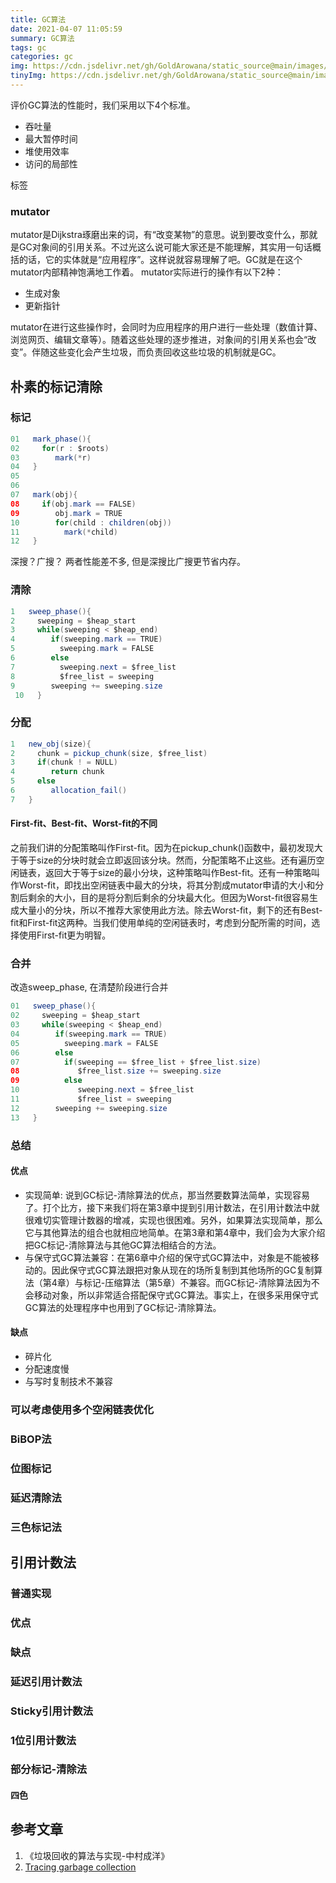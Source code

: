```yaml
---
title: GC算法
date: 2021-04-07 11:05:59
summary: GC算法
tags: gc
categories: gc
img: https://cdn.jsdelivr.net/gh/GoldArowana/static_source@main/images/cover/co148-m.jpg
tinyImg: https://cdn.jsdelivr.net/gh/GoldArowana/static_source@main/images/tiny/cover/co148.jpg
---
```


评价GC算法的性能时，我们采用以下4个标准。
- 吞吐量
- 最大暂停时间
- 堆使用效率
- 访问的局部性


<p class="note note-primary">标签</p>


### mutator
mutator是Dijkstra琢磨出来的词，有“改变某物”的意思。说到要改变什么，那就是GC对象间的引用关系。不过光这么说可能大家还是不能理解，其实用一句话概括的话，它的实体就是“应用程序”。这样说就容易理解了吧。GC就是在这个mutator内部精神饱满地工作着。
mutator实际进行的操作有以下2种：
- 生成对象
- 更新指针

mutator在进行这些操作时，会同时为应用程序的用户进行一些处理（数值计算、浏览网页、编辑文章等）。随着这些处理的逐步推进，对象间的引用关系也会“改变”。伴随这些变化会产生垃圾，而负责回收这些垃圾的机制就是GC。



## 朴素的标记清除
### 标记
```java
01   mark_phase(){
02     for(r : $roots)
03        mark(*r)
04   }
05
06
07   mark(obj){
08     if(obj.mark == FALSE)
09        obj.mark = TRUE
10        for(child : children(obj))
11          mark(*child)
12   }
```

深搜？广搜？
两者性能差不多, 但是深搜比广搜更节省内存。

### 清除
```java
1   sweep_phase(){
2     sweeping = $heap_start
3     while(sweeping < $heap_end)
4        if(sweeping.mark == TRUE)
5          sweeping.mark = FALSE
6        else
7          sweeping.next = $free_list
8          $free_list = sweeping
9        sweeping += sweeping.size
 10   }
```
### 分配
```java
1   new_obj(size){
2     chunk = pickup_chunk(size, $free_list)
3     if(chunk ! = NULL)
4        return chunk
5     else
6        allocation_fail()
7   }
```
#### First-fit、Best-fit、Worst-fit的不同
之前我们讲的分配策略叫作First-fit。因为在pickup_chunk()函数中，最初发现大于等于size的分块时就会立即返回该分块。然而，分配策略不止这些。还有遍历空闲链表，返回大于等于size的最小分块，这种策略叫作Best-fit。还有一种策略叫作Worst-fit，即找出空闲链表中最大的分块，将其分割成mutator申请的大小和分割后剩余的大小，目的是将分割后剩余的分块最大化。但因为Worst-fit很容易生成大量小的分块，所以不推荐大家使用此方法。除去Worst-fit，剩下的还有Best-fit和First-fit这两种。当我们使用单纯的空闲链表时，考虑到分配所需的时间，选择使用First-fit更为明智。

### 合并
改造sweep_phase, 在清楚阶段进行合并
```java
01   sweep_phase(){
02     sweeping = $heap_start
03     while(sweeping < $heap_end)
04        if(sweeping.mark == TRUE)
05          sweeping.mark = FALSE
06        else
07          if(sweeping == $free_list + $free_list.size)
08             $free_list.size += sweeping.size
09          else
10             sweeping.next = $free_list
11             $free_list = sweeping
12        sweeping += sweeping.size
13   }
```

### 总结

#### 优点 
- 实现简单: 说到GC标记-清除算法的优点，那当然要数算法简单，实现容易了。打个比方，接下来我们将在第3章中提到引用计数法，在引用计数法中就很难切实管理计数器的增减，实现也很困难。另外，如果算法实现简单，那么它与其他算法的组合也就相应地简单。在第3章和第4章中，我们会为大家介绍把GC标记-清除算法与其他GC算法相结合的方法。
- 与保守式GC算法兼容：在第6章中介绍的保守式GC算法中，对象是不能被移动的。因此保守式GC算法跟把对象从现在的场所复制到其他场所的GC复制算法（第4章）与标记-压缩算法（第5章）不兼容。而GC标记-清除算法因为不会移动对象，所以非常适合搭配保守式GC算法。事实上，在很多采用保守式GC算法的处理程序中也用到了GC标记-清除算法。

#### 缺点
- 碎片化
- 分配速度慢
- 与写时复制技术不兼容


### 可以考虑使用多个空闲链表优化

### BiBOP法

### 位图标记

### 延迟清除法

### 三色标记法



## 引用计数法

### 普通实现

### 优点

### 缺点

### 延迟引用计数法

### Sticky引用计数法

### 1位引用计数法

### 部分标记-清除法

#### 四色

## 参考文章
1. 《垃圾回收的算法与实现-中村成洋》
1. [Tracing garbage collection](https://en.wikipedia.org/wiki/Tracing_garbage_collection#Tri-color_marking)

